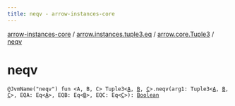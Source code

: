 ```yaml
---
title: neqv - arrow-instances-core
---
```


[arrow-instances-core](../../index.html) / [arrow.instances.tuple3.eq](../index.html) / [arrow.core.Tuple3](index.html) / [neqv](./neqv.html)

# neqv

`@JvmName("neqv") fun <A, B, C> Tuple3<`[`A`](neqv.html#A)`, `[`B`](neqv.html#B)`, `[`C`](neqv.html#C)`>.neqv(arg1: Tuple3<`[`A`](neqv.html#A)`, `[`B`](neqv.html#B)`, `[`C`](neqv.html#C)`>, EQA: Eq<`[`A`](neqv.html#A)`>, EQB: Eq<`[`B`](neqv.html#B)`>, EQC: Eq<`[`C`](neqv.html#C)`>): `[`Boolean`](https://kotlinlang.org/api/latest/jvm/stdlib/kotlin/-boolean/index.html)